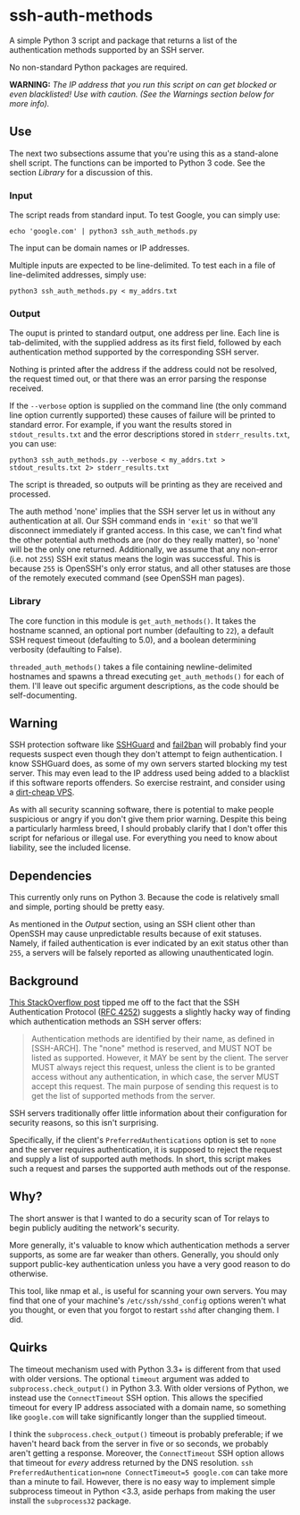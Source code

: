 ssh-auth-methods
================

A simple Python 3 script and package that returns a list of the
authentication methods supported by an SSH server.

No non-standard Python packages are required.

**WARNING:** *The IP address that you run this script on can get blocked
or even blacklisted! Use with caution. (See the _Warnings_ section below
for more info).*

## Use

The next two subsections assume that you're using this as
a stand-alone shell script. The functions can be imported to Python 3
code. See the section *Library* for a discussion of this.

### Input

The script reads from standard input. To test Google, you can simply use:

`echo 'google.com' | python3 ssh_auth_methods.py`

The input can be domain names or IP addresses.

Multiple inputs are expected to be line-delimited. To test each
in a file of line-delimited addresses, simply use:

`python3 ssh_auth_methods.py < my_addrs.txt`

### Output

The ouput is printed to standard output, one address per line.
Each line is tab-delimited, with
the supplied address as its first field, followed by each authentication method
supported by the corresponding SSH server.

Nothing is printed after the address if the address
could not be resolved, the request timed out,
or that there was an error parsing the response received.

If the `--verbose` option is supplied on the command line (the only
command line option currently supported) these causes of failure will
be printed to standard error. For example, if you want the results
stored in `stdout_results.txt` and the error descriptions stored in
`stderr_results.txt`, you can use:

`python3 ssh_auth_methods.py --verbose < my_addrs.txt > stdout_results.txt 2> stderr_results.txt`

The script is threaded, so outputs will be printing as they are received
and processed.

The auth method 'none' implies that the SSH server let us in without any
authentication at all. 
Our SSH command ends in `'exit'` so that we'll disconnect immediately
if granted access. In this case, we can't find what the other potential auth methods
are (nor do they really matter), so 'none' will be the only one returned.
Additionally, we assume that any non-error (i.e. not `255`) SSH exit status
means the login was successful. This is because `255` is OpenSSH's only
error status, and all other statuses are those of the remotely executed
command (see OpenSSH man pages).

### Library

The core function in this module is `get_auth_methods()`. It takes the
hostname scanned, an optional port number (defaulting to `22`), a default
SSH request timeout (defaulting to 5.0), and a
boolean determining verbosity (defaulting to False).

`threaded_auth_methods()` takes a file containing newline-delimited
hostnames and spawns a thread executing `get_auth_methods()` for each
of them. I'll leave out specific argument descriptions, as the code
should be self-documenting.

## Warning

SSH protection software like [SSHGuard](http://www.sshguard.net/) and
[fail2ban](http://www.fail2ban.org/wiki/index.php/Main_Page) will
probably find your requests suspect even though they don't attempt to
feign authentication. I know SSHGuard does, as some of my own servers
started blocking my test server. This may even lead to the IP address
used being added to a blacklist if this software reports offenders. So
exercise restraint, and consider using a [dirt-cheap VPS](http://lowendbox.com/).

As with all security scanning software, there is potential to make
people suspicious or angry if you don't give them prior warning. Despite
this being a particularly harmless breed, I should probably clarify that
I don't offer this script for nefarious or illegal use. For everything
you need to know about liability, see the included license.

## Dependencies

This currently only runs on Python 3. Because the code is relatively
small and simple, porting should be pretty easy.

As mentioned in the *Output* section, using an SSH client other than OpenSSH
may cause unpredictable results because of exit statuses. Namely, if
failed authentication is ever indicated by an exit status other than `255`,
a servers will be falsely reported as allowing unauthenticated login.

## Background

[This StackOverflow post](http://stackoverflow.com/questions/3585586/how-can-i-programmatically-detect-ssh-authentication-types-available)
tipped me off to the fact that the SSH Authentication Protocol
([RFC 4252](https://www.ietf.org/rfc/rfc4252.txt)) suggests a slightly
hacky way of finding which authentication methods an SSH server offers:

> Authentication methods are identified by their name, as defined in [SSH-ARCH]. The "none" method is reserved, and MUST NOT be listed as supported. However, it MAY be sent by the client. The server MUST always reject this request, unless the client is to be granted access without any authentication, in which case, the server MUST accept this request. The main purpose of sending this request is to get the list of supported methods from the server.

SSH servers traditionally offer little information about their
configuration for security reasons, so this isn't surprising.

Specifically, if the client's `PreferredAuthentications` option is set to `none`
and the server requires authentication, it is supposed to reject the request and supply a list of
supported auth methods. In short, this script makes such a request and
parses the supported auth methods out of the response.

## Why?

The short answer is that I wanted to do a security scan of Tor relays
to begin publicly auditing the network's security.

More generally, it's valuable to know which authentication methods a
server supports, as some are far weaker than others. Generally, you
should only support public-key authentication unless you have a very
good reason to do otherwise.

This tool, like nmap et al., is useful for scanning your own servers.
You may find that one of your machine's `/etc/ssh/sshd_config` options
weren't what you thought, or even that you forgot to restart `sshd`
after changing them. I did.

## Quirks

The timeout mechanism used with Python 3.3+ is different from that used
with older versions. The optional `timeout` argument was added to
`subprocess.check_output()` in Python 3.3. With older versions of
Python, we instead use the `ConnectTimeout` SSH option. This allows
the specified timeout for every IP address associated with a domain
name, so something like `google.com` will take significantly longer
than the supplied timeout.

I think the `subprocess.check_output()` timeout is probably preferable;
if we haven't heard back from the server in five or so seconds, we
probably aren't getting a response. Moreover, the `ConnectTimeout` SSH
option allows that timeout for *every* address returned by the DNS
resolution. `ssh PreferredAuthentication=none ConnectTimeout=5 google.com`
can take more than a minute to fail. However, there is no easy way
to implement simple subprocess timeout in Python <3.3, aside perhaps from
making the user install the `subprocess32` package.
